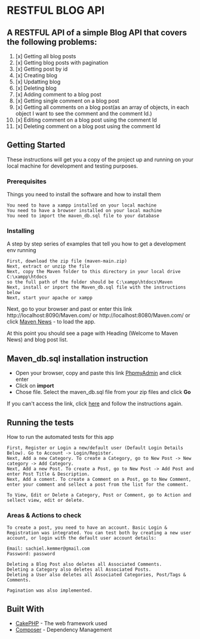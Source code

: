 # RESTFUL BLOG API

## A RESTFUL API of a simple Blog API that covers the following problems:

1. [x] Getting all blog posts
2. [x] Getting blog posts with pagination
3. [x] Getting post by id
4. [x] Creating blog
5. [x] Updatting blog
6. [x] Deleting blog
7. [x] Adding comment to a blog post
8. [x] Getting single comment on a blog post
9. [x] Getting all comments on a blog post(as an array of objects, in each object I want to see the comment and the comment Id.)
10. [x] Editing comment on a blog post using the comment Id
11. [x] Deleting comment on a blog post using the comment Id

## Getting Started

These instructions will get you a copy of the project up and running on your local machine for development and testing purposes.

### Prerequisites

Things you need to install the software and how to install them

```
You need to have a xampp installed on your local machine
You need to have a browser installed on your local machine
You need to import the maven_db.sql file to your database
```

### Installing

A step by step series of examples that tell you how to get a development env running

```
First, download the zip file (maven-main.zip)
Next, extract or unzip the file
Next, copy the Maven folder to this directory in your local drive C:\xampp\htdocs
so the full path of the folder should be C:\xampp\htdocs\Maven
Next, install or inport the Maven_db.sql file with the instructions below
Next, start your apache or xampp
```
Next, go to your browser and past or enter this link http://localhost:8090/Maven.com/  or http://localhost:8080/Maven.com/ or click [Maven News](http://localhost:8090/Maven.com/) - to load the app.

At this point you should see a page with Heading (Welcome to Maven News) and blog post list.


## Maven_db.sql installation instruction

* Open your browser, copy and paste this link [PhpmyAdmin](http://localhost:8090/phpmyadmin/) and click enter
* Click on **import**
* Chose file. Select the maven_db.sql file from your zip files and click **Go**

If you can't access the link, click [here](http://localhost:8090/phpmyadmin/) and follow the instructions again.

## Running the tests

How to run the automated tests for this app

```
First, Register or Login a new/default user (Default Login Details Below). Go to Account -> Login/Register.
Next, Add a new Category. To create a Category, go to New Post -> New category -> Add Category.
Next, Add a new Post. To create a Post, go to New Post -> Add Post and enter Post Title & Description.
Next, Add a coment. To create a Comment on a Post, go to New Comment, enter your comment and sellect a post from the list for the comment.

To View, Edit or Delete a Category, Post or Comment, go to Action and sellect view, edit or delete.
```

### Areas & Actions to check

```
To create a post, you need to have an account. Basic Login & Registration was integrated. You can test both by creating a new user account, or login with the default user account details:

Email: sachiel.kemmer@gmail.com
Password: password

Deleting a Blog Post also deletes all Associated Comments.
Deleting a Category also deletes all Associated Posts.
Deleting a User also deletes all Associated Categories, Post/Tags & Comments.

Pagination was also implemented.
```

## Built With

* [CakePHP](https://cakephp.org/) - The web framework used
* [Composer](https://getcomposer.org/) - Dependency Management
